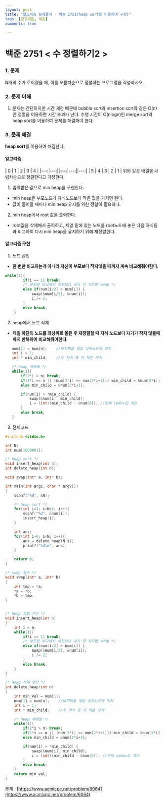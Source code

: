 ```yaml
---
layout: post
title: "알고리즘 문제풀이 - 백준 2751(heap sort를 이용하여 구현)"
tags: [알고리즘, 백준]
comments: true

---
```


# **백준 2751 < 수 정렬하기2 >**

### 1. 문제
N개의 수가 주어졌을 때, 이를 오름차순으로 정렬하는 프로그램을 작성하시오.

### 2. 문제 이해
1. 문제는 간단하지만 시간 제한 때문에 bubble sort과 insertion sort와 같은 O(n)인 정렬을 이용하면 시간 초과가 난다. 수행 시간이 O(nlogn)인 merge sort와 heap sort를 이용하여 문제를 해결해야 한다.

### 3. 문제 해결
**heap sort**를 이용하여 해결한다.
#### **알고리즘**
| 0 | 1 | 2 | 3 | 4 |
|---:|---:||---:|---:||---:|
| 5 | 4 | 3 | 2 | 1 |
위와 같은 배열을 내림차순으로 정렬한다고 가정한다.  

1. 입력받은 값으로 min heap을 구현한다.
  - min heap은 부모노드가 자식노드보다 작은 값을 가지면 된다.
  - 값이 들어올 때마다 min heap 유지를 위한 정렬이 필요하다.
2. min heap에서 root 값을 출력한다.
  - root값을 삭제해서 출력하고, 제일 밑에 있는 노드를 root노드에 놓은 다음 자식들과 비교하여 다시 min heap을 유지하기 위해 재정렬한다.

#### **알고리즘 구현**

1. 노드 삽입  
  - **한 번만 비교하는게 아니라 자신이 부모보다 작지않을 때까지 계속 비교해줘야한다.**

```c
while(1){
        if(i == 1) break;
        /* 부모랑 비교해서 부모보다 내가 더 작으면 swap */
        else if(num[i/2] > num[i]) {
            swap(&num[i/2], &num[i]);
            i /= 2;
        }
        else break;
    }
```

2. heap에서 노드 삭제
  - **제일 하단의 노드를 최상위로 올린 후 재정렬할 때 자식 노드보다 자기가 작지 않을때까지 반복하여 비교해줘야한다.**
  
```c
   num[1] = num[n];    //마지막을 제일 상위노드에 위치
   int i = 1;
   int * min_child;    //두 자식 중 더 작은 자식

   /* heap 재배열 */
   while(1){
       if(2*i > n) break;
       if(2*i == n || (num[2*i] <= num[2*i+1])) min_child = &num[2*i];
       else min_child = &num[2*i+1];

       if(num[i] > *min_child) {
           swap(&num[i], min_child);
           i = (int)(min_child - &num[0]); //현재 index값 계산
       }
       else break;
   }
```

3. 전체코드

```c
#include <stdio.h>

int N;
int num[1000001];

/* heap sort */
void insert_heap(int n);
int delete_heap(int n);

void swap(int* a, int* b);

int main(int argc, char * argv[])
{
    scanf("%d", &N);

    /* heap sort */
    for(int i=1; i<N+1; i++){
        scanf("%d", &num[i]);
        insert_heap(i);
    }

    int ans;
    for(int i=0; i<N; i++){
        ans = delete_heap(N-i);
        printf("%d\n", ans);
    }

    return 0;
}

/* swap 함수 */
void swap(int* a, int* b)
{
    int tmp = *a;
    *a = *b;
    *b = tmp;
}


/* heap 삽입 연산 */
void insert_heap(int n)
{
    int i = n;
    while(1){
        if(i == 1) break;
        /* 부모랑 비교해서 부모보다 내가 더 작으면 swap */
        else if(num[i/2] > num[i]) {
            swap(&num[i/2], &num[i]);
            i /= 2;
        }
        else break;
    }
}

/* heap 삭제 연산 */
int delete_heap(int n)
{
    int min_val = num[1];
    num[1] = num[n];    //마지막을 제일 상위노드에 위치
    int i = 1;
    int * min_child;    //두 자식 중 더 작은 자식

    /* heap 재배열 */
    while(1){
        if(2*i > n) break;
        if(2*i == n || (num[2*i] <= num[2*i+1])) min_child = &num[2*i];
        else min_child = &num[2*i+1];

        if(num[i] > *min_child) {
            swap(&num[i], min_child);
            i = (int)(min_child - &num[0]); //현재 index값 계산
        }
        else break;
    }
    return min_val;
}

```

문제 : [https://www.acmicpc.net/problem/6064](https://www.acmicpc.net/problem/6064)
